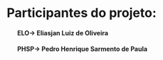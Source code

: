  # Participantes  do projeto: 
 <ul>
 <h4>ELO-> Eliasjan Luiz de Oliveira </h4>
 <h4>PHSP-> Pedro Henrique Sarmento de Paula </h4>
 
 <ul>
